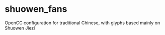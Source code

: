 # shuowen_fans
OpenCC configuration for traditional Chinese, with glyphs based mainly on Shuowen Jiezi

